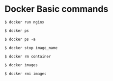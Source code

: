 # Docker Basic commands 

```
$ docker run nginx

```
```
$ docker ps 

```
```
$ docker ps -a

```
```
$ docker stop image_name

```
```
$ docker rm container

```
```
$ docker images

```
```
$ docker rmi images
```
